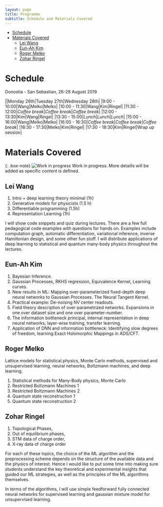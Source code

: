 ```yaml
---
layout: page
title: Programme
subtitle: Schedule and Materials Covered
---
```


- [Schedule](#schedule)
- [Materials Covered](#materials-covered)
  - [Lei Wang](#lei-wang)
  - [Eun-Ah Kim](#eun-ah-kim)
  - [Roger Melko](#roger-melko)
  - [Zohar Ringel](#zohar-ringel)


# Schedule

Donostia - San Sebastian, 26-28 August 2019

||Monday 26th|Tuesday 27th|Wednesday 28th|
|9:00 - 10:00|Wang|Melko|Melko|
|10:00 - 11:30|Wang|Kim|Ringel|
|11:30 - 12:00|*Coffee break*|*Coffee break*|*Coffee break*|
|12:00 - 13:30|Kim|Wang|Ringel|
|13:30 - 15:00|*Lunch*|*Lunch*|*Lunch*|
|15:00 - 16:00|Wang|Melko|Melko|
|16:00 - 16:30|*Coffee break*|*Coffee break*|*Coffee break*|
|16:30 - 17:30|Melko|Kim|Ringel|
|17:30 - 18:30|Kim|Ringel|Wrap up session|


# Materials Covered

{: .box-note}
![Work in progress](img/wip-small.png) Work in progress. More detaills will be added as specific content is defined.

## Lei Wang

1. Intro + deep learning theory minimal (1h) 
2. Generative models for physicists (1.5 h)
3. Differentiable programming (1.5h)
4. Representation Learning (1h) 

I will show code snippets and quiz during lectures. There are a few full pedagogical code examples with questions for hands on. Examples include computation graph, automatic differentiation, variational inference, inverse Hamiltonian design, and some other fun stuff. 
I will distribute applications of deep learning to statistical and quantum many-body physics throughout the lectures. 


## Eun-Ah Kim

1. Bayesian Inference. 
2. Gaussian Processes, RKHS regression, Equivalence Kernel, Learning curves. 
3. New results in ML: Mapping over-parameterized fixed-depth deep neural networks to Gaussian Processes. The Neural Tangent Kernel. 
4. Practical example: De-noising NV center readouts. 
5. Field theory description of over-parametrized networks. Expansions in one over dataset size and one over parameter-number. 
6. The information bottleneck principal, internal representation in deep neural networks, layer-wise training, transfer learning. 
7. Application of DNN and information bottleneck: Identifying slow degrees of freedom, learning Exact Holomorphic Mappings in ADS/CFT.


## Roger Melko

Lattice models for statistical physics, Monte Carlo methods, supervised and unsupervised learning, neural networks, Boltzmann machines, and deep learning. 

1. Statistical methods for Many-Body physics, Monte Carlo
2. Restricted Boltzmann Machines 1
3. Restricted Boltzmann Machines 2
4. Quantum state reconstruction 1
5. Quantum state reconstruction 2


## Zohar Ringel

1. Topological Phases,
2. Out of equilibrium phases,
3. STM data of charge order,
4. X-ray data of charge order

For each of these topics, the choice of the ML algorithm and the preprocessing scheme depends on the structure of the available data and the physics of interest. Hence I would like to put some time into making sure students understand the key theoretical and experimental insights that guided our ML strategies, as well as the principles of the ML algorithms themselves. 

In terms of the algorithms, I will use simple feedforward fully connected neural networks for supervised learning and gaussian mixture model for unsupervised learning. 

